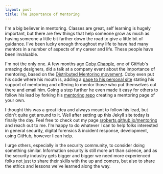 ```yaml
---
layout: post
title: The Importance of Mentoring
---
```

I'm a big believer in mentoring. Classes are great, self learning is hugely important, but there are few things that help someone grow as much as having someone a little bit farther down the road to give a little bit of guidance. I've been lucky enough throughout my life to have had many mentors in a number of aspects of my career and life. These people have been invaluable.

I'm not the only one. A few months ago [Coby Chapple](http://cobyism.com), one of GitHub's amazing designers, did a talk at a company event about the importance of mentoring, based on the [Distributed Mentoring movement](http://mentoring.is). Coby even put his code where his mouth is, adding a [page to his personal site](http://cobyism.com/mentoring/) stating his support of mentoring and offering to mentor those who put themselves out there and email him. Going a step further he even made it easy for others to follow his lead by forking his [mentoring repo](https://github.com/cobyism/mentoring) creating a mentoring page of your own.

I thought this was a great idea and always meant to follow his lead, but didn't quite get around to it. Well after setting up this Jekyll site today is finally the day. Feel free to check out my page [sroberts.github.io/mentoring](http://sroberts.github.io/mentoring/) and reach out to me. I'm happy to do whatever I can to help folks interested in general security, digital forensics & incident response, development, using GitHub, however I can help.

I urge others, especially in the security community, to consider doing something similar. Information security is still more art than science, and as the security industry gets bigger and bigger we need more experienced folks not just to share their skills with the up and comers, but also to share the ethics and lessons we've learned along the way.